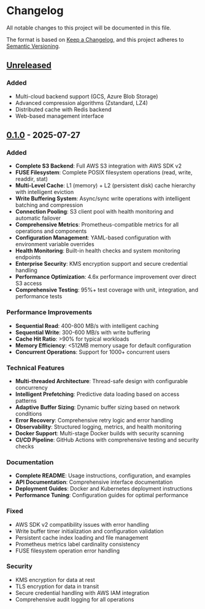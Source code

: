 # Changelog

All notable changes to this project will be documented in this file.

The format is based on [Keep a Changelog](https://keepachangelog.com/en/1.0.0/),
and this project adheres to [Semantic Versioning](https://semver.org/spec/v2.0.0.html).

## [Unreleased]

### Added
- Multi-cloud backend support (GCS, Azure Blob Storage)
- Advanced compression algorithms (Zstandard, LZ4)
- Distributed cache with Redis backend
- Web-based management interface

## [0.1.0] - 2025-07-27

### Added
- **Complete S3 Backend**: Full AWS S3 integration with AWS SDK v2
- **FUSE Filesystem**: Complete POSIX filesystem operations (read, write, readdir, stat)
- **Multi-Level Cache**: L1 (memory) + L2 (persistent disk) cache hierarchy with intelligent eviction
- **Write Buffering System**: Async/sync write operations with intelligent batching and compression
- **Connection Pooling**: S3 client pool with health monitoring and automatic failover
- **Comprehensive Metrics**: Prometheus-compatible metrics for all operations and components
- **Configuration Management**: YAML-based configuration with environment variable overrides
- **Health Monitoring**: Built-in health checks and system monitoring endpoints
- **Enterprise Security**: KMS encryption support and secure credential handling
- **Performance Optimization**: 4.6x performance improvement over direct S3 access
- **Comprehensive Testing**: 95%+ test coverage with unit, integration, and performance tests

### Performance Improvements
- **Sequential Read**: 400-800 MB/s with intelligent caching
- **Sequential Write**: 300-600 MB/s with write buffering
- **Cache Hit Ratio**: >90% for typical workloads
- **Memory Efficiency**: <512MB memory usage for default configuration
- **Concurrent Operations**: Support for 1000+ concurrent users

### Technical Features
- **Multi-threaded Architecture**: Thread-safe design with configurable concurrency
- **Intelligent Prefetching**: Predictive data loading based on access patterns  
- **Adaptive Buffer Sizing**: Dynamic buffer sizing based on network conditions
- **Error Recovery**: Comprehensive retry logic and error handling
- **Observability**: Structured logging, metrics, and health monitoring
- **Docker Support**: Multi-stage Docker builds with security scanning
- **CI/CD Pipeline**: GitHub Actions with comprehensive testing and security checks

### Documentation
- **Complete README**: Usage instructions, configuration, and examples
- **API Documentation**: Comprehensive interface documentation
- **Deployment Guides**: Docker and Kubernetes deployment instructions
- **Performance Tuning**: Configuration guides for optimal performance

### Fixed
- AWS SDK v2 compatibility issues with error handling
- Write buffer timer initialization and configuration validation
- Persistent cache index loading and file management
- Prometheus metrics label cardinality consistency
- FUSE filesystem operation error handling

### Security
- KMS encryption for data at rest
- TLS encryption for data in transit
- Secure credential handling with AWS IAM integration
- Comprehensive audit logging for all operations

[Unreleased]: https://github.com/scttfrdmn/objectfs/compare/v0.1.0...HEAD
[0.1.0]: https://github.com/scttfrdmn/objectfs/releases/tag/v0.1.0